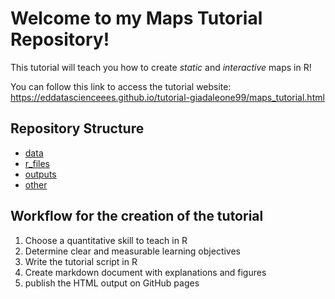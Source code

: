 # Welcome to my Maps Tutorial Repository! 

This tutorial will teach you how to create _static_ and _interactive_ maps in R!

You can follow this link to access the tutorial website: https://eddatascienceees.github.io/tutorial-giadaleone99/maps_tutorial.html 



## Repository Structure 
* [data]()
* [r_files]()
* [outputs]()
* [other]()



## Workflow for the creation of the tutorial 

1. Choose a quantitative skill to teach in R
2. Determine clear and measurable learning objectives 
3. Write the tutorial script in R
4. Create markdown document with explanations and figures
5. publish the HTML output on GitHub pages
